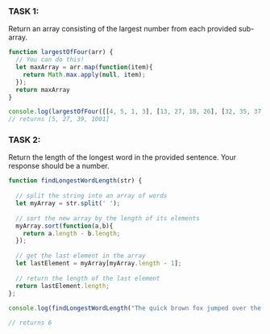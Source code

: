 ### TASK 1:

Return an array consisting of the largest number from each provided sub-array.
```javascript
function largestOfFour(arr) {
  // You can do this!
  let maxArray = arr.map(function(item){
    return Math.max.apply(null, item);
  });
  return maxArray
}

console.log(largestOfFour([[4, 5, 1, 3], [13, 27, 18, 26], [32, 35, 37, 39], [1000, 1001, 857, 1]]));
// returns [5, 27, 39, 1001]
```

### TASK 2:

Return the length of the longest word in the provided sentence. Your response should be a number.
```javascript
function findLongestWordLength(str) {  
  
  // split the string into an array of words
  let myArray = str.split(' ');
  
  // sort the new array by the length of its elements 
  myArray.sort(function(a,b){      
    return a.length - b.length;    
  });
  
  // get the last element in the array
  let lastElement = myArray[myArray.length - 1];  
 
  // return the length of the last element 
  return lastElement.length;
};
   
console.log(findLongestWordLength("The quick brown fox jumped over the lazy dog"));

// returns 6
```
